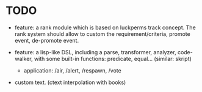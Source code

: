 # TODO

- feature: a rank module which is based on luckperms track concept. The rank system should allow to custom the
  requirement/criteria, promote event, de-promote event.
- feature: a lisp-like DSL, including a parse, transformer, analyzer, code-walker, with some built-in functions:
  predicate,
  equal... (similar: skript)
    - application: /air, /alert, /respawn, /vote


- custom text. (ctext interpolation with books)